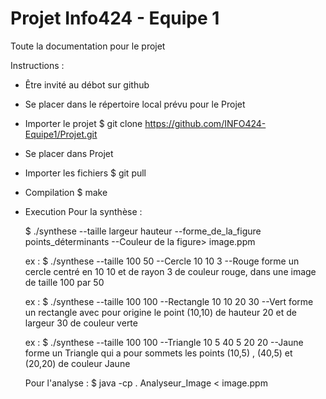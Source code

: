 # Projet Info424 - Equipe 1
Toute la documentation pour le projet

Instructions :
 - Être invité au débot sur github
 - Se placer dans le répertoire local prévu pour le Projet
 - Importer le projet
	$ git clone https://github.com/INFO424-Equipe1/Projet.git
 - Se placer dans Projet
 - Importer les fichiers
	$ git pull
 - Compilation 
	$ make
 - Execution
	Pour la synthèse :

	$ ./synthese --taille largeur hauteur --forme_de_la_figure points_déterminants --Couleur de la figure> image.ppm

	ex :  $ ./synthese --taille 100 50 --Cercle 10 10 3 --Rouge
	forme un cercle centré en 10 10 et de rayon 3 de couleur rouge, dans une image de taille 100 par 50

	ex : $ ./synthese --taille 100 100 --Rectangle 10 10 20 30 --Vert
	forme un rectangle avec pour origine le point (10,10) de hauteur 20 et de largeur 30 de couleur verte

	ex : $ ./synthese --taille 100 100 --Triangle 10 5 40 5 20 20 --Jaune
	forme un Triangle qui a pour sommets les points (10,5) , (40,5) et (20,20) de couleur Jaune



	Pour l'analyse :
	$ java -cp . Analyseur_Image < image.ppm
